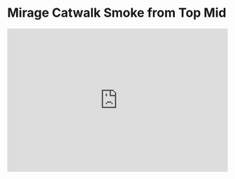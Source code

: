 # Mirage Catwalk Smoke from Top Mid
<div style='position:relative; padding-bottom:calc(56.25% + 44px)'><iframe src='https://gfycat.com/ifr/AromaticAggressiveKakapo' frameborder='0' scrolling='no' width='100%' height='100%' style='position:absolute;top:0;left:0;' allowfullscreen></iframe></div>